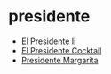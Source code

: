 # presidente

 * [El Presidente Ii](index/e/el-presidente-ii-200392.json)
 * [El Presidente Cocktail](index/e/el-presidente-cocktail.json)
 * [Presidente Margarita](index/p/presidente-margarita.json)

